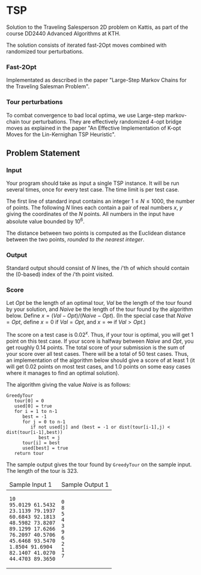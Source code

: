 # TSP

Solution to the Traveling Salesperson 2D problem on Kattis, as part of the course DD2440 Advanced Algorithms at KTH.

The solution consists of iterated fast-2Opt moves combined with randomized tour perturbations.

### Fast-2Opt
Implementated as described in the paper "Large-Step Markov Chains for the Traveling Salesman Problem".

### Tour perturbations
To combat convergence to bad local optima, we use Large-step markov-chain tour perturbations.
They are effectively randomized 4-opt bridge moves as explained in the paper "An Effective Implementation of K-opt Moves for the Lin-Kernighan TSP Heuristic".

## Problem Statement

### Input

Your program should take as input a single TSP instance. It will be run several times, once for every test case. The time limit is per test case.

The first line of standard input contains an integer $1 \le N \le 1000$, the number of points. The following $N$ lines each contain a pair of real numbers $x$, $y$ giving the coordinates of the $N$ points. All numbers in the input have absolute value bounded by $10^6$.

The distance between two points is computed as the Euclidean distance between the two points, *rounded to the nearest integer*.

### Output

Standard output should consist of $N$ lines, the $i$'th of which should contain the (0-based) index of the $i$'th point visited.

### Score

Let $Opt$ be the length of an optimal tour, $Val$ be the length of the tour found by your solution, and $Naive$ be the length of the tour found by the algorithm below. Define $x = (Val - Opt)/(Naive - Opt)$. (In the special case that $Naive = Opt$, define $x = 0$ if $Val = Opt$, and $x = \infty$ if $Val > Opt$.)

The score on a test case is $0.02^x$. Thus, if your tour is optimal, you will get $1$ point on this test case. If your score is halfway between $Naive$ and $Opt$, you get roughly $0.14$ points. The total score of your submission is the sum of your score over all test cases. There will be a total of $50$ test cases. Thus, an implementation of the algorithm below should give a score of at least $1$ (it will get $0.02$ points on most test cases, and $1.0$ points on some easy cases where it manages to find an optimal solution).

The algorithm giving the value $Naive$ is as follows:

```
GreedyTour
   tour[0] = 0
   used[0] = true
   for i = 1 to n-1
      best = -1
      for j = 0 to n-1
         if not used[j] and (best = -1 or dist(tour[i-1],j) < dist(tour[i-1],best))
            best = j
      tour[i] = best
      used[best] = true
   return tour
```

The sample output gives the tour found by `GreedyTour` on the sample input. The length of the tour is 323.

<table>
<thead>
<tr><td>Sample Input 1</td><td>Sample Output 1</td></tr>
</thead>
<tbody>
<tr>
<td>
<pre><code>10
95.0129 61.5432
23.1139 79.1937
60.6843 92.1813
48.5982 73.8207
89.1299 17.6266
76.2097 40.5706
45.6468 93.5470
1.8504 91.6904
82.1407 41.0270
44.4703 89.3650
</code></pre>
</td>
<td>
<pre><code>0
8
5
4
3
9
6
2
1
7
</code></pre>
</td>
</tbody>
</table>
